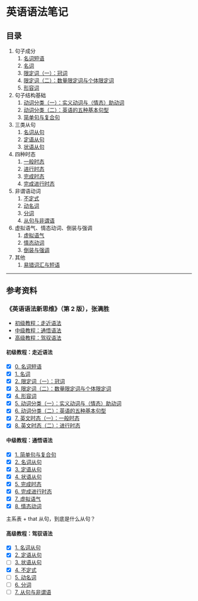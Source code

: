# 英语语法笔记

## 目录

1. 句子成分
   1. [名词短语](noun_phrase.md)
   2. [名词](noun.md)
   3. [限定词（一）：冠词](determiner_article.md)
   4. [限定词（二）：数量限定词与个体限定词](determiner_quantifying_and_individual.md)
   5. [形容词](adjective.md)
2. 句子结构基础
   1. [动词分类（一）：实义动词与（情态）助动词](content_verb_and_modal_auxiliary_verb.md)
   2. [动词分类（二）：英语的五种基本句型](five_basic_sentence_patterns.md)
   3. [简单句与复合句](simple_and_complex_sentence.md)
3. 三类从句
   1. [名词从句](nominal_clause.md)
   2. [定语从句](attributive_clause.md)
   3. [状语从句](adverbial_clause.md)
4. 四种时态
   1. [一般时态](simple_tense.md)
   2. [进行时态](continuous_tense.md)
   3. [完成时态](perfect_tense.md)
   4. [完成进行时态](perfect_continuous_tense.md)
5. 非谓语动词
   1. [不定式](infinitive.md)
   2. [动名词](./gerund.md)
   3. [分词](./participles.md)
   4. [从句与非谓语](./clauses_and_non-predicate.md)
6. 虚拟语气、情态动词、倒装与强调
   1. [虚拟语气](subjunctive_mood.md)
   2. [情态动词](modal_auxiliary_verb.md)
   3. [倒装与强调](inverted_and_emphatic.md)
7. 其他
   1. [易错词汇与短语](words_and_phrases.md)

---

## 参考资料

### 《英语语法新思维》（第 2 版），张满胜

- [初级教程：走近语法](https://book.douban.com/subject/30701505/)
- [中级教程：通悟语法](https://book.douban.com/subject/30571037/)
- [高级教程：驾驭语法](https://book.douban.com/subject/30778541/)

#### 初级教程：走近语法

- [x] [0. 名词短语](noun_phrase.md)
- [x] [1. 名词](noun.md)
- [x] [2. 限定词（一）：冠词](determiner_article.md)
- [x] [3. 限定词（二）：数量限定词与个体限定词](determiner_quantifying_and_individual.md)
- [x] [4. 形容词](adjective.md)
- [x] [5. 动词分类（一）：实义动词与（情态）助动词](content_verb_and_modal_auxiliary_verb.md)
- [x] [6. 动词分类（二）：英语的五种基本句型](five_basic_sentence_patterns.md)
- [x] [7. 英文时态（一）：一般时态](simple_tense.md)
- [x] [8. 英文时态（二）：进行时态](continuous_tense.md)

#### 中级教程：通悟语法

- [x] [1. 简单句与复合句](simple_and_complex_sentence.md)
- [x] [2. 名词从句](nominal_clause.md)
- [x] [3. 定语从句](attributive_clause.md)
- [x] [4. 状语从句](adverbial_clause.md)
- [x] [5. 完成时态](perfect_tense.md)
- [x] [6. 完成进行时态](perfect_continuous_tense.md)
- [x] [7. 虚拟语气](subjunctive_mood.md)
- [x] [8. 情态动词](modal_auxiliary_verb.md)

主系表 + that 从句，到底是什么从句？

#### 高级教程：驾驭语法

- [x] [1. 名词从句](nominal_clause.md)
- [x] [2. 定语从句](attributive_clause.md)
- [ ] [3. 状语从句](adverbial_clause.md)
- [x] [4. 不定式](infinitive.md)
- [ ] [5. 动名词](gerund.md)
- [ ] [6. 分词](participles.md)
- [ ] [7. 从句与非谓语](./clauses_and_non-predicate.md)
